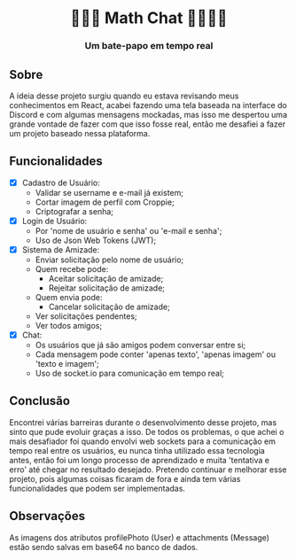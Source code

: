 <h1 align="center">🧑👧🏼 Math Chat 👧🏻🧑🏾</h1>
<h3 align="center">Um bate-papo em tempo real</h3>

## Sobre
A ideia desse projeto surgiu quando eu estava revisando meus conhecimentos em React, acabei fazendo uma tela baseada na interface do Discord e com algumas mensagens mockadas, mas isso me despertou uma grande vontade de fazer com que isso fosse real, então me desafiei a fazer um projeto baseado nessa plataforma.

## Funcionalidades
- [x] Cadastro de Usuário:
    - Validar se username e e-mail já existem;
    - Cortar imagem de perfil com Croppie;
    - Criptografar a senha;
- [x] Login de Usuário:
    - Por 'nome de usuário e senha' ou 'e-mail e senha';
    - Uso de Json Web Tokens (JWT);
- [x] Sistema de Amizade:
    - Enviar solicitação pelo nome de usuário;
    - Quem recebe pode:
        - Aceitar solicitação de amizade;
        - Rejeitar solicitação de amizade;
    - Quem envia pode:
        - Cancelar solicitação de amizade;
    - Ver solicitações pendentes;
    - Ver todos amigos;
- [x] Chat:
    - Os usuários que já são amigos podem conversar entre si;
    - Cada mensagem pode conter 'apenas texto', 'apenas imagem' ou 'texto e imagem';
    - Uso de socket.io para comunicação em tempo real;

## Conclusão
Encontrei várias barreiras durante o desenvolvimento desse projeto, mas sinto que pude evoluir graças a isso. De todos os problemas, o que achei o mais desafiador foi quando envolvi web sockets para a comunicação em tempo real entre os usuários, eu nunca tinha utilizado essa tecnologia antes, então foi um longo processo de aprendizado e muita 'tentativa e erro' até chegar no resultado desejado. Pretendo continuar e melhorar esse projeto, pois algumas coisas ficaram de fora e ainda tem várias funcionalidades que podem ser implementadas.

## Observações
As imagens dos atributos profilePhoto (User) e attachments (Message) estão sendo salvas em base64 no banco de dados.